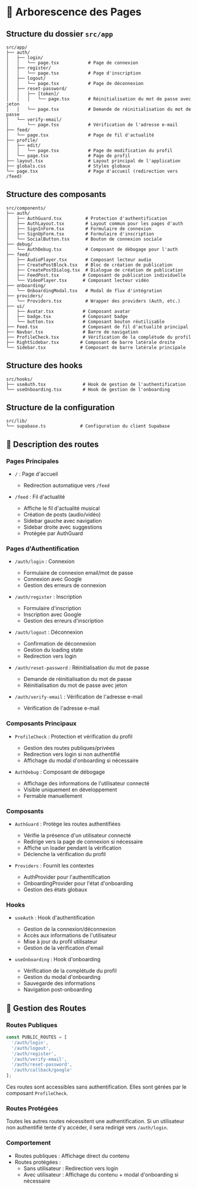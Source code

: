 # 🌳 Arborescence des Pages

## Structure du dossier `src/app`

```
src/app/
├── auth/
│   ├── login/
│   │   └── page.tsx           # Page de connexion
│   ├── register/
│   │   └── page.tsx           # Page d'inscription
│   ├── logout/
│   │   └── page.tsx           # Page de déconnexion
│   ├── reset-password/
│   │   ├── [token]/
│   │   │   └── page.tsx       # Réinitialisation du mot de passe avec jeton
│   │   └── page.tsx           # Demande de réinitialisation du mot de passe
│   └── verify-email/
│       └── page.tsx           # Vérification de l'adresse e-mail
├── feed/
│   └── page.tsx               # Page de fil d'actualité
├── profile/
│   ├── edit/
│   │   └── page.tsx           # Page de modification du profil
│   └── page.tsx               # Page de profil
├── layout.tsx                 # Layout principal de l'application
├── globals.css                # Styles globaux
└── page.tsx                   # Page d'accueil (redirection vers /feed)
```

## Structure des composants

```
src/components/
├── auth/
│   ├── AuthGuard.tsx         # Protection d'authentification
│   ├── AuthLayout.tsx        # Layout commun pour les pages d'auth
│   ├── SignInForm.tsx        # Formulaire de connexion
│   ├── SignUpForm.tsx        # Formulaire d'inscription
│   └── SocialButton.tsx      # Bouton de connexion sociale
├── debug/
│   └── AuthDebug.tsx         # Composant de débogage pour l'auth
├── feed/
│   ├── AudioPlayer.tsx       # Composant lecteur audio
│   ├── CreatePostBlock.tsx   # Bloc de création de publication
│   ├── CreatePostDialog.tsx  # Dialogue de création de publication
│   ├── FeedPost.tsx         # Composant de publication individuelle
│   └── VideoPlayer.tsx      # Composant lecteur vidéo
├── onboarding/
│   └── OnboardingModal.tsx   # Modal de flux d'intégration
├── providers/
│   └── Providers.tsx         # Wrapper des providers (Auth, etc.)
├── ui/
│   ├── Avatar.tsx           # Composant avatar
│   ├── badge.tsx            # Composant badge
│   └── button.tsx           # Composant bouton réutilisable
├── Feed.tsx                 # Composant de fil d'actualité principal
├── Navbar.tsx               # Barre de navigation
├── ProfileCheck.tsx         # Vérification de la complétude du profil
├── RightSidebar.tsx        # Composant de barre latérale droite
└── Sidebar.tsx             # Composant de barre latérale principale
```

## Structure des hooks

```
src/hooks/
├── useAuth.tsx              # Hook de gestion de l'authentification
└── useOnboarding.tsx        # Hook de gestion de l'onboarding
```

## Structure de la configuration

```
src/lib/
└── supabase.ts             # Configuration du client Supabase
```

## 📝 Description des routes

### Pages Principales
- `/` : Page d'accueil
  - Redirection automatique vers `/feed`

- `/feed` : Fil d'actualité
  - Affiche le fil d'actualité musical
  - Création de posts (audio/vidéo)
  - Sidebar gauche avec navigation
  - Sidebar droite avec suggestions
  - Protégée par AuthGuard

### Pages d'Authentification
- `/auth/login` : Connexion
  - Formulaire de connexion email/mot de passe
  - Connexion avec Google
  - Gestion des erreurs de connexion
  
- `/auth/register` : Inscription
  - Formulaire d'inscription
  - Inscription avec Google
  - Gestion des erreurs d'inscription
  
- `/auth/logout` : Déconnexion
  - Confirmation de déconnexion
  - Gestion du loading state
  - Redirection vers login

- `/auth/reset-password` : Réinitialisation du mot de passe
  - Demande de réinitialisation du mot de passe
  - Réinitialisation du mot de passe avec jeton
  
- `/auth/verify-email` : Vérification de l'adresse e-mail
  - Vérification de l'adresse e-mail

### Composants Principaux
- `ProfileCheck` : Protection et vérification du profil
  - Gestion des routes publiques/privées
  - Redirection vers login si non authentifié
  - Affichage du modal d'onboarding si nécessaire

- `AuthDebug` : Composant de débogage
  - Affichage des informations de l'utilisateur connecté
  - Visible uniquement en développement
  - Fermable manuellement

### Composants
- `AuthGuard` : Protège les routes authentifiées
  - Vérifie la présence d'un utilisateur connecté
  - Redirige vers la page de connexion si nécessaire
  - Affiche un loader pendant la vérification
  - Déclenche la vérification du profil

- `Providers` : Fournit les contextes
  - AuthProvider pour l'authentification
  - OnboardingProvider pour l'état d'onboarding
  - Gestion des états globaux

### Hooks
- `useAuth` : Hook d'authentification
  - Gestion de la connexion/déconnexion
  - Accès aux informations de l'utilisateur
  - Mise à jour du profil utilisateur
  - Gestion de la vérification d'email

- `useOnboarding` : Hook d'onboarding
  - Vérification de la complétude du profil
  - Gestion du modal d'onboarding
  - Sauvegarde des informations
  - Navigation post-onboarding

## 🔐 Gestion des Routes

### Routes Publiques
```typescript
const PUBLIC_ROUTES = [
  '/auth/login',
  '/auth/logout',
  '/auth/register',
  '/auth/verify-email',
  '/auth/reset-password',
  '/auth/callback/google'
];
```
Ces routes sont accessibles sans authentification. Elles sont gérées par le composant `ProfileCheck`.

### Routes Protégées
Toutes les autres routes nécessitent une authentification. Si un utilisateur non authentifié tente d'y accéder, il sera redirigé vers `/auth/login`.

### Comportement
- Routes publiques : Affichage direct du contenu
- Routes protégées :
  - Sans utilisateur : Redirection vers login
  - Avec utilisateur : Affichage du contenu + modal d'onboarding si nécessaire
